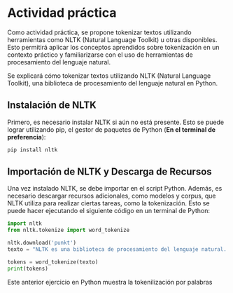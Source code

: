 # **Actividad práctica** 

Como actividad práctica, se propone tokenizar textos utilizando herramientas como NLTK (Natural Language Toolkit) u otras disponibles. Esto permitirá aplicar los conceptos aprendidos sobre tokenización en un contexto práctico y familiarizarse con el uso de herramientas de procesamiento del lenguaje natural. 

Se explicará cómo tokenizar textos utilizando NLTK (Natural Language Toolkit), una biblioteca de procesamiento del lenguaje natural en Python. 

## **Instalación de NLTK** 

Primero, es necesario instalar NLTK si aún no está presente. Esto se puede lograr utilizando pip, el gestor de paquetes de Python (**En el terminal de preferencia**): 

```bash
pip install nltk
```

## **Importación de NLTK y Descarga de Recursos** 

Una vez instalado NLTK, se debe importar en el script Python. Además, es necesario descargar recursos adicionales, como modelos y corpus, que NLTK utiliza para realizar ciertas tareas, como la tokenización. Esto se puede hacer ejecutando el siguiente código en un terminal de Python: 

```python
import nltk 
from nltk.tokenize import word_tokenize 

nltk.download('punkt')
texto = "NLTK es una biblioteca de procesamiento del lenguaje natural. ¡Es genial!" 

tokens = word_tokenize(texto) 
print(tokens) 
```

Este anterior ejercicio en Python muestra la tokenilización por palabras